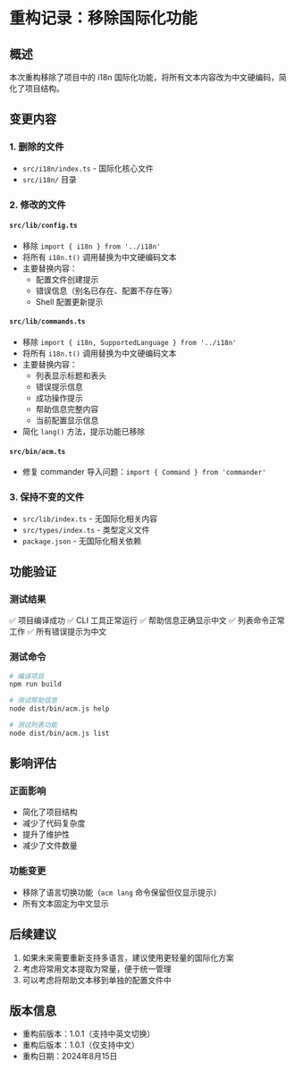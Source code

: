 # 重构记录：移除国际化功能

## 概述
本次重构移除了项目中的 i18n 国际化功能，将所有文本内容改为中文硬编码，简化了项目结构。

## 变更内容

### 1. 删除的文件
- `src/i18n/index.ts` - 国际化核心文件
- `src/i18n/` 目录

### 2. 修改的文件

#### `src/lib/config.ts`
- 移除 `import { i18n } from '../i18n'`
- 将所有 `i18n.t()` 调用替换为中文硬编码文本
- 主要替换内容：
  - 配置文件创建提示
  - 错误信息（别名已存在、配置不存在等）
  - Shell 配置更新提示

#### `src/lib/commands.ts`
- 移除 `import { i18n, SupportedLanguage } from '../i18n'`
- 将所有 `i18n.t()` 调用替换为中文硬编码文本
- 主要替换内容：
  - 列表显示标题和表头
  - 错误提示信息
  - 成功操作提示
  - 帮助信息完整内容
  - 当前配置显示信息
- 简化 `lang()` 方法，提示功能已移除

#### `src/bin/acm.ts`
- 修复 commander 导入问题：`import { Command } from 'commander'`

### 3. 保持不变的文件
- `src/lib/index.ts` - 无国际化相关内容
- `src/types/index.ts` - 类型定义文件
- `package.json` - 无国际化相关依赖

## 功能验证

### 测试结果
✅ 项目编译成功
✅ CLI 工具正常运行
✅ 帮助信息正确显示中文
✅ 列表命令正常工作
✅ 所有错误提示为中文

### 测试命令
```bash
# 编译项目
npm run build

# 测试帮助信息
node dist/bin/acm.js help

# 测试列表功能
node dist/bin/acm.js list
```

## 影响评估

### 正面影响
- 简化了项目结构
- 减少了代码复杂度
- 提升了维护性
- 减少了文件数量

### 功能变更
- 移除了语言切换功能（`acm lang` 命令保留但仅显示提示）
- 所有文本固定为中文显示

## 后续建议
1. 如果未来需要重新支持多语言，建议使用更轻量的国际化方案
2. 考虑将常用文本提取为常量，便于统一管理
3. 可以考虑将帮助文本移到单独的配置文件中

## 版本信息
- 重构前版本：1.0.1（支持中英文切换）
- 重构后版本：1.0.1（仅支持中文）
- 重构日期：2024年8月15日